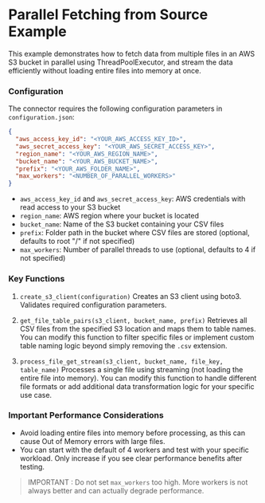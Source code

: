 # Parallel Fetching from Source Example

This example demonstrates how to fetch data from multiple files in an AWS S3 bucket in parallel using ThreadPoolExecutor, and stream the data efficiently without loading entire files into memory at once.

### Configuration

The connector requires the following configuration parameters in `configuration.json`:

```json
{
  "aws_access_key_id": "<YOUR_AWS_ACCESS_KEY_ID>",
  "aws_secret_access_key": "<YOUR_AWS_SECRET_ACCESS_KEY>",
  "region_name": "<YOUR_AWS_REGION_NAME>",
  "bucket_name": "<YOUR_AWS_BUCKET_NAME>",
  "prefix": "<YOUR_AWS_FOLDER_NAME>",
  "max_workers": "<NUMBER_OF_PARALLEL_WORKERS>"
}
```

- `aws_access_key_id` and `aws_secret_access_key`: AWS credentials with read access to your S3 bucket
- `region_name`: AWS region where your bucket is located
- `bucket_name`: Name of the S3 bucket containing your CSV files
- `prefix`: Folder path in the bucket where CSV files are stored (optional, defaults to root "/" if not specified)
- `max_workers`: Number of parallel threads to use (optional, defaults to 4 if not specified)

### Key Functions

1. `create_s3_client(configuration)`
Creates an S3 client using boto3. Validates required configuration parameters.

2. `get_file_table_pairs(s3_client, bucket_name, prefix)`
Retrieves all CSV files from the specified S3 location and maps them to table names. You can modify this function to filter specific files or implement custom table naming logic beyond simply removing the `.csv` extension.

3. `process_file_get_stream(s3_client, bucket_name, file_key, table_name)`
Processes a single file using streaming (not loading the entire file into memory). You can modify this function to handle different file formats or add additional data transformation logic for your specific use case.

### Important Performance Considerations

- Avoid loading entire files into memory before processing, as this can cause Out of Memory errors with large files.
- You can start with the default of 4 workers and test with your specific workload. Only increase if you see clear performance benefits after testing.

> IMPORTANT : Do not set `max_workers` too high. More workers is not always better and can actually degrade performance.